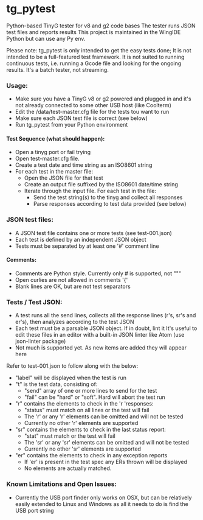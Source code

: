 
# tg_pytest

Python-based TinyG tester for v8 and g2 code bases
The tester runs JSON test files and reports results
This project is maintained in the WingIDE Python but can use any Py env.

Please note: tg_pytest is only intended to get the easy tests done;
It is not intended to be a full-featured test framework.
It is not suited to running continuous tests, i.e. running a Gcode file
and looking for the ongoing results. It's a batch tester, not streaming.

### Usage:

  - Make sure you have a TinyG v8 or g2 powered and plugged in and it's
      not already connected to some other USB host (like Coolterm)
  - Edit the /data/test-master.cfg file for the tests tou want to run
  - Make sure each JSON test file is correct (see below)
  - Run tg_pytest from your Python environment

#### Test Sequence (what should happen):

  - Open a tinyg port or fail trying
  - Open test-master.cfg file.
  - Create a test date and time string as an ISO8601 string
  - For each test in the master file:
    - Open the JSON file for that test
    - Create an output file suffixed by the ISO8601 date/time string
    - Iterate through the input file. For each test in the file:
      - Send the test string(s) to the tinyg and collect all responses
      - Parse responses according to test data provided (see below)

### JSON test files:

  - A JSON test file contains one or more tests (see test-001.json)
  - Each test is defined by an independent JSON object
  - Tests must be separated by at least one '#' comment line

#### Comments:

  - Comments are Python style. Currently only # is supported, not """
  - Open curlies are not allowed in comments '{'
  - Blank lines are OK, but are not test separators

### Tests / Test JSON:

  - A test runs all the send lines, collects all the response lines
      (r's, sr's and er's), then analyzes according to the test JSON   
  - Each test must be a parsable JSON object. If in doubt, lint it
      It's useful to edit these files in an editor with a built-in
      JSON linter like Atom (use json-linter package)
  - Not much is supported yet. As new items are added they will appear here

Refer to test-001.json to follow along with the below:
  
  - "label" will be displayed when the test is run
  - "t" is the test data, consisting of:
    - "send" array of one or more lines to send for the test
    - "fail" can be "hard" or "soft". Hard will abort the test run
  - "r" contains the elements to check in the 'r 'responses:
    - "status" must match on all lines or the test will fail
    - The 'r' or any 'r' elements can be omitted and will not be tested
    - Currently no other 'r' elements are supported
  - "sr" contains the elements to check in the last status report:
    - "stat" must match or the test will fail
    - The 'sr' or any 'sr' elements can be omitted and will not be tested
    - Currently no other 'sr' elements are supported
  - "er" contains the elements to check in any exception reports
    - If 'er' is present in the test spec any ERs thrown will be displayed
    - No elements are actually matched.

### Known Limitations and Open Issues:
  - Currently the USB port finder only works on OSX, but can be relatively
      easily extended to Linux and Windows as all it needs to do is find the
      USB port string
